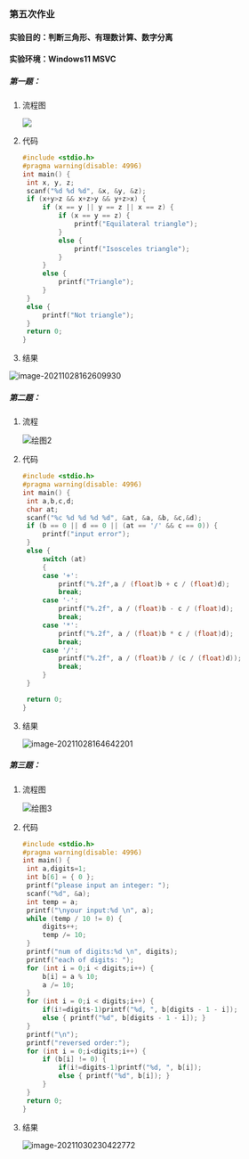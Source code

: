 ### 第五次作业

#### 实验目的：判断三角形、有理数计算、数字分离

#### 实验环境：Windows11  MSVC

##### 第一题：

1. 流程图

   ![](C:\Users\Lenovo\Documents\清华\大一\程设\Experiment\Experiment1-5\绘图1.jpg)

2. 代码

   ```c
   #include <stdio.h>
   #pragma warning(disable: 4996)
   int main() {
   	int x, y, z;
   	scanf("%d %d %d", &x, &y, &z);
   	if (x+y>z && x+z>y && y+z>x) {
   		if (x == y || y == z || x == z) {
   			if (x == y == z) {
   				printf("Equilateral triangle");
   			}
   			else {
   				printf("Isosceles triangle");
   			}
   		}
   		else {
   			printf("Triangle");
   		}
   	}
   	else {
   		printf("Not triangle");
   	}
   	return 0;
   }
   ```

   

3. 结果

![image-20211028162609930](C:\Users\Lenovo\AppData\Roaming\Typora\typora-user-images\image-20211028162609930.png)

##### 第二题：

1. 流程

   ![绘图2](C:\Users\Lenovo\Documents\清华\大一\程设\Experiment\Experiment1-5\绘图2.jpg)

2. 代码

   ```c
   #include <stdio.h>
   #pragma warning(disable: 4996)
   int main() {
   	int a,b,c,d;
   	char at;
   	scanf("%c %d %d %d %d", &at, &a, &b, &c,&d);
   	if (b == 0 || d == 0 || (at == '/' && c == 0)) {
   		printf("input error");
   	}
   	else {
   		switch (at)
   		{
   		case '+':
   			printf("%.2f",a / (float)b + c / (float)d);
   			break;
   		case '-':
   			printf("%.2f", a / (float)b - c / (float)d);
   			break;
   		case '*':
   			printf("%.2f", a / (float)b * c / (float)d);
   			break;
   		case '/':
   			printf("%.2f", a / (float)b / (c / (float)d));
   			break;
   		}
   	}
   
   	return 0;
   }
   ```

   

3. 结果

   ![image-20211028164642201](C:\Users\Lenovo\AppData\Roaming\Typora\typora-user-images\image-20211028164642201.png)

##### 第三题：

1. 流程图

   ![绘图3](C:\Users\Lenovo\Documents\清华\大一\程设\Experiment\Experiment1-5\绘图3.jpg)

2. 代码

   ```c
   #include <stdio.h>
   #pragma warning(disable: 4996)
   int main() {
   	int a,digits=1;
   	int b[6] = { 0 };
   	printf("please input an integer: ");
   	scanf("%d", &a);
   	int temp = a;
   	printf("\nyour input:%d \n", a);
   	while (temp / 10 != 0) {
   		digits++;
   		temp /= 10;
   	}
   	printf("num of digits:%d \n", digits);
   	printf("each of digits: ");
   	for (int i = 0;i < digits;i++) {
   		b[i] = a % 10;
   		a /= 10;
   	}
   	for (int i = 0;i < digits;i++) {
   		if(i!=digits-1)printf("%d, ", b[digits - 1 - i]);
   		else { printf("%d", b[digits - 1 - i]); }
   	}
   	printf("\n");
   	printf("reversed order:");
   	for (int i = 0;i<digits;i++) {
   		if (b[i] != 0) {
   			if(i!=digits-1)printf("%d, ", b[i]);
   			else { printf("%d", b[i]); }
   		}
   	}
   	return 0;
   }
   ```

   

3. 结果

   ![image-20211030230422772](C:\Users\Lenovo\AppData\Roaming\Typora\typora-user-images\image-20211030230422772.png)
